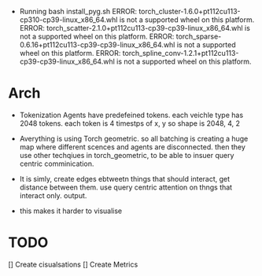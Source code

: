 
* Running bash install_pyg.sh
ERROR: torch_cluster-1.6.0+pt112cu113-cp310-cp39-linux_x86_64.whl is not a supported wheel on this platform.
ERROR: torch_scatter-2.1.0+pt112cu113-cp39-cp39-linux_x86_64.whl is not a supported wheel on this platform.
ERROR: torch_sparse-0.6.16+pt112cu113-cp39-cp39-linux_x86_64.whl is not a supported wheel on this platform.
ERROR: torch_spline_conv-1.2.1+pt112cu113-cp39-cp39-linux_x86_64.whl is not a supported wheel on this platform.


# Arch
* Tokenization
    Agents have predefeined tokens. each veichle type has 2048 tokens. each token is 4 timestps of x, y so shape is 2048, 4, 2

* Averything is using Torch geometric. so all batching is creating a huge map where different scences and agents are disconnected. then they use other techqiues in torch_geometric, to be able to insuer query centric comminication. 

* It is simly, create edges ebtweetn things that should interact, get distance between them. use query centric attention on thngs that interact only. output. 

* this makes it harder to visualise
# TODO
[] Create cisualsations
[] Create Metrics

